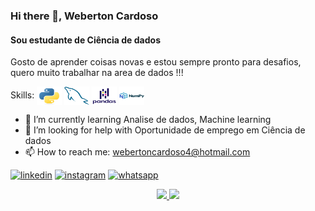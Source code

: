 ### Hi there 👋, Weberton Cardoso
#### Sou estudante de Ciência de dados
Gosto de aprender coisas novas e estou sempre pronto para desafios,
quero muito trabalhar na area de dados !!!

Skills: <img align="center" alt="Rafa-Python" height="30" width="40" src="https://raw.githubusercontent.com/devicons/devicon/master/icons/python/python-original.svg">
<img align="center" alt="Rafa-MySQL" height="30" width="40" src="https://raw.githubusercontent.com/devicons/devicon/master/icons/mysql/mysql-original.svg">
<img align="center" alt="Rafa-Pandas" height="30" width="40" src="https://raw.githubusercontent.com/devicons/devicon/master/icons/pandas/pandas-original-wordmark.svg">
<img align="center" alt="Rafa-Numpy" height="30" width="40" src="https://raw.githubusercontent.com/devicons/devicon/master/icons/numpy/numpy-original-wordmark.svg">

- 🌱 I’m currently learning Analise de dados, Machine learning 
- 🤔 I’m looking for help with Oportunidade de emprego em Ciência de dados
- 📫 How to reach me: webertoncardoso4@hotmail.com 


[<img src='https://cdn.jsdelivr.net/npm/simple-icons@3.0.1/icons/linkedin.svg' alt='linkedin' height='40'>](https://www.linkedin.com/in/weberton-cardoso/)  [<img src='https://cdn.jsdelivr.net/npm/simple-icons@3.0.1/icons/instagram.svg' alt='instagram' height='40'>](https://www.instagram.com/weberton.c/)  [<img src='https://cdn.jsdelivr.net/npm/simple-icons@3.0.1/icons/whatsapp.svg' alt='whatsapp' height='40'>](https://api.whatsapp.com/send?phone=5532988122307&text=Ol%C3%A1%20vim%20pelo%20seu%20Github)  

<div align="center">
  <a href="https://github.com/Weberton-Cardoso/Weberton-Cardoso">
  <img height="180em" src="https://github-readme-stats.vercel.app/api?username=Weberton-Cardoso&show_icons=false&theme=dark&include_all_commits=true&count_private=true"/>
  <img height="180em" src="https://github-readme-stats.vercel.app/api/top-langs/?username=Weberton-Cardoso&layout=compact&langs_count=7&theme=dark"/>
</div>
<div style="display: inline_block"><br>
